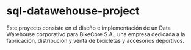 # sql-datawehouse-project
Este proyecto consiste en el diseño e implementación de un Data Warehouse corporativo para BikeCore S.A., una empresa dedicada a la fabricación, distribución y venta de bicicletas y accesorios deportivos.
